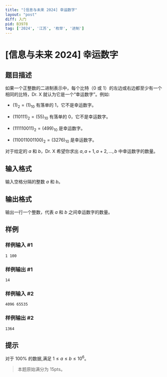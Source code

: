 ```yaml
---
title: "[信息与未来 2024] 幸运数字"
layout: "post"
diff: 入门
pid: B3978
tag: ['2024', '江苏', '枚举', '进制']
---
```

# [信息与未来 2024] 幸运数字
## 题目描述

如果一个正整数的二进制表示中，每个比特（$0$ 或 $1$）的左边或右边都至少有一个相同的比特，Dr. X 就认为它是一个“幸运数字”。例如:

- $(1)_2=(1)_{10}$ 有落单的 $1$，它不是幸运数字。

- $(110111)_2=(55)_{10}$ 有落单的 $0$，它不是幸运数字。

- $(111110011)_2=(499)_{10}$ 是幸运数字。

- $(110011001100)_2=(3276)_{10}$ 是幸运数字。

对于给定的 $a$ 和 $b$，Dr. X 希望你求出 $a, a + 1, a + 2, \dots, b$ 中幸运数字的数量。
## 输入格式

输入空格分隔的整数 $a$ 和 $b$。
## 输出格式

输出一行一个整数，代表 $a$ 和 $b$ 之间幸运数字的数量。
## 样例

### 样例输入 #1
```
1 100
```
### 样例输出 #1
```
14
```
### 样例输入 #2
```
4096 65535
```
### 样例输出 #2
```
1364
```
## 提示

对于 $100\%$ 的数据,满足 $1 \leq a \leq b \leq 10^6$。

>本题原始满分为 $15\text{pts}$。
